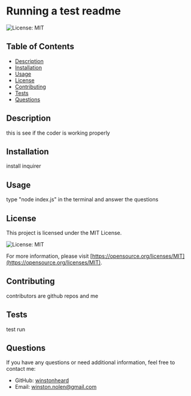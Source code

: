 # Running a test readme

![License: MIT](https://img.shields.io/badge/License-MIT-green.svg)

## Table of Contents

- [Description](#description)
- [Installation](#installation)
- [Usage](#usage)
- [License](#license)
- [Contributing](#contributing)
- [Tests](#tests)
- [Questions](#questions)

## Description

this is see if the coder is working properly

## Installation

install inquirer

## Usage

type "node index.js" in the terminal and answer the questions


## License

This project is licensed under the MIT License. 

![License: MIT](https://img.shields.io/badge/License-MIT-green.svg)

For more information, please visit [https://opensource.org/licenses/MIT](https://opensource.org/licenses/MIT).


## Contributing

contributors are github repos and me

## Tests

test run

## Questions

If you have any questions or need additional information, feel free to contact me:

- GitHub: [winstonheard](https://github.com/winstonheard)
- Email: winston.nolen@gmail.com

